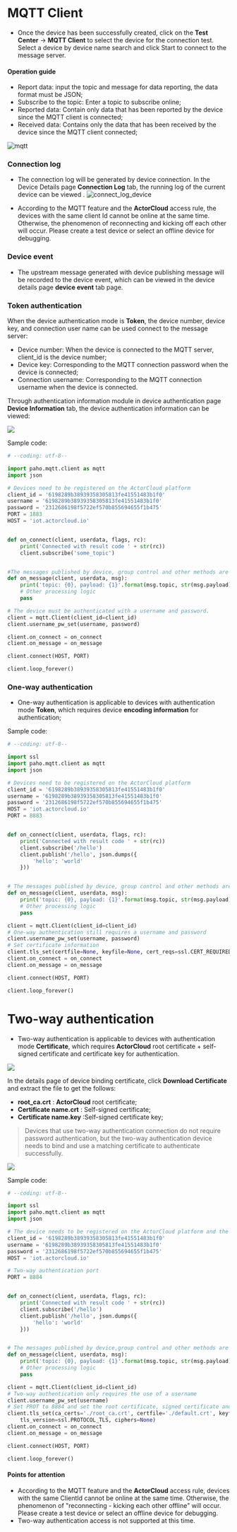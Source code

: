 # MQTT Client


- Once the device has been successfully created, click on the **Test Center** -> **MQTT Client** to select the device for the connection test. Select a device by device name search and click Start to connect to the message server.

#### Operation guide

- Report data: input the topic and message for data reporting, the data format must be JSON;
- Subscribe to the topic: Enter a topic to subscribe online;
- Reported data: Contain only data that has been reported by the device since the MQTT client is connected;
- Received data: Contains only the data that has been received by the device since the MQTT client connected;

![mqtt](_assets/mqtt.png)

### Connection log

- The connection log will be generated by device connection. In the Device Details page **Connection Log**  tab, the running log of the current device can be viewed .
![connect_log_device](_assets/connect_log_device.png)

- According to the MQTT feature and the **ActorCloud** access rule, the devices with the same client Id cannot be online at the same time. Otherwise, the phenomenon of reconnecting and kicking off each other will occur. Please create a test device or select an offline device for debugging.


### Device event

- The  upstream message generated with device publishing message will be recorded to the device event, which can be viewed in the device details page **device event** tab page.



### Token authentication 

When the device authentication mode is **Token**, the device number, device key, and connection user name can be used connect to the message server:

- Device number: When the device is connected to the MQTT server, client_id is the device number;
- Device key: Corresponding to the MQTT connection password when the device is connected;
- Connection username: Corresponding to the MQTT connection username when the device is connected.

Through authentication information module in device authentication page  **Device Information** tab, the device authentication information can be viewed:

![](_assets/device_decode.png)

Sample code:

```python
# --coding: utf-8--

import paho.mqtt.client as mqtt
import json

# Devices need to be registered on the ActorCloud platform
client_id = '6198289b38939358305813fe41551483b1f0'
username = '6198289b38939358305813fe41551483b1f0'
password = '2312686198f5722ef570b855694655f1b475'
PORT = 1883
HOST = 'iot.actorcloud.io'


def on_connect(client, userdata, flags, rc):
    print('Connected with result code ' + str(rc))
    client.subscribe('some_topic')


#The messages published by device, group control and other methods are processed here.
def on_message(client, userdata, msg):
    print('topic: {0}, payload: {1}'.format(msg.topic, str(msg.payload)))
    # Other processing logic
    pass

# The device must be authenticated with a username and password.
client = mqtt.Client(client_id=client_id)
client.username_pw_set(username, password)

client.on_connect = on_connect
client.on_message = on_message

client.connect(HOST, PORT)

client.loop_forever()

```

### One-way authentication

- One-way authentication is applicable to devices with authentication mode **Token**, which requires device **encoding information** for authentication;

Sample code:

```python
# --coding: utf-8--

import ssl
import paho.mqtt.client as mqtt
import json

# Devices need to be registered on the ActorCloud platform
client_id = '6198289b38939358305813fe41551483b1f0'
username = '6198289b38939358305813fe41551483b1f0'
password = '2312686198f5722ef570b855694655f1b475'
HOST = 'iot.actorcloud.io'
PORT = 8883


def on_connect(client, userdata, flags, rc):
    print('Connected with result code ' + str(rc))
    client.subscribe('/hello')
    client.publish('/hello', json.dumps({
        'hello': 'world'
    }))


# The messages published by device, group control and other methods are processed here.
def on_message(client, userdata, msg):
    print('topic: {0}, payload: {1}'.format(msg.topic, str(msg.payload)))
    # Other processing logic
    pass

client = mqtt.Client(client_id=client_id)
# One-way authentication still requires a username and password
client.username_pw_set(username, password)
# Set certificate information
client.tls_set(certfile=None, keyfile=None, cert_reqs=ssl.CERT_REQUIRED, ciphers=None)
client.on_connect = on_connect
client.on_message = on_message

client.connect(HOST, PORT)

client.loop_forever()
```

# Two-way authentication

- Two-way authentication is applicable to devices with authentication mode **Certificate**, which requires **ActorCloud** root certificate + self-signed certificate and certificate key for authentication.

![](_assets/certs_download.png)

In the  details page of device binding certificate, click **Download Certificate** and extract the file to get the follows:

- **root_ca.crt** : **ActorCloud** root certificate;
- **Certificate name.crt** : Self-signed certificate;
- **Certificate name.key** :Self-signed certificate key;

> Devices that use two-way authentication connection do not require password authentication, but the two-way authentication device needs to bind and use a matching certificate to authenticate successfully.

![](/assets/certs_files.png)

Sample code:

```python
# --coding: utf-8--

import ssl
import paho.mqtt.client as mqtt
import json

# The device needs to be registered on the ActorCloud platform and the authentication method is "Certificate".
client_id = '6198289b38939358305813fe41551483b1f0'
username = '6198289b38939358305813fe41551483b1f0'
password = '2312686198f5722ef570b855694655f1b475'
HOST = 'iot.actorcloud.io'

# Two-way authentication port
PORT = 8884


def on_connect(client, userdata, flags, rc):
    print('Connected with result code ' + str(rc))
    client.subscribe('/hello')
    client.publish('/hello', json.dumps({
        'hello': 'world'
    }))


# The messages published by device,group control and other methods are processed here.
def on_message(client, userdata, msg):
    print('topic: {0}, payload: {1}'.format(msg.topic, str(msg.payload)))
    # Other processing logic
    pass

client = mqtt.Client(client_id=client_id)
# Two-way authentication only requires the use of a username
client.username_pw_set(username)
# Set PROT to 8884 and set the root certificate, signed certificate and key path
client.tls_set(ca_certs='./root_ca.crt', certfile='./default.crt', keyfile='./default.key', cert_reqs=ssl.CERT_REQUIRED,
    tls_version=ssl.PROTOCOL_TLS, ciphers=None)
client.on_connect = on_connect
client.on_message = on_message

client.connect(HOST, PORT)

client.loop_forever()
```



#### Points for attention

- According to the MQTT feature and the **ActorCloud** access rule, devices with the same ClientId cannot be online at the same time. Otherwise, the phenomenon of "reconnecting - kicking each other offline" will occur. Please create a test device or select an offline device for debugging.
- Two-way authentication access is not supported at this time.


